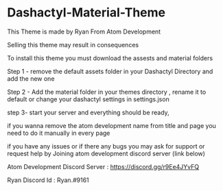 # Dashactyl-Material-Theme

This Theme is made by Ryan From Atom Development

Selling this theme may result in consequences

To install this theme you must download the assests and material folders

Step 1 - remove the default assets folder in your Dashactyl Directory and add the new one 

Step 2 - Add the material folder in your themes directory , rename it to default or change your dashactyl settings in settings.json

step 3- start your server and everything should be ready, 

if you wanna remove the atom development name from title and page you need to do it manually in every page

if you have any issues or if there any bugs you may ask for support or request help by Joining atom development discord server (link below) 


Atom Development Discord Server : https://discord.gg/r9Ee4JYvFQ

Ryan Discord Id : Ryan.#9161
